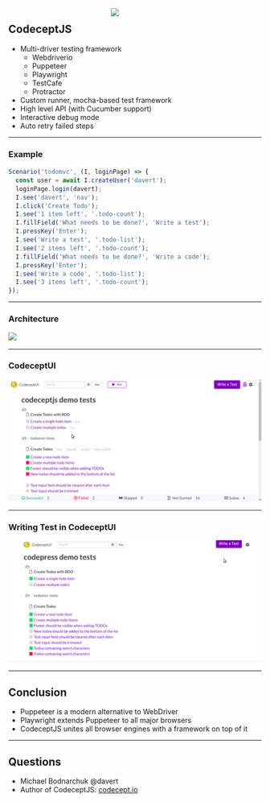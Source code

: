 <img src="img/codeceptjs.png" style="float: right; width: 300px;">

## CodeceptJS

* Multi-driver testing framework
  * Webdriverio
  * Puppeteer
  * Playwright
  * TestCafe
  * Protractor  
* Custom runner, mocha-based test framework 
* High level API (with Cucumber support)
* Interactive debug mode
* Auto retry failed steps

---

### Example

```js
Scenario('todomvc', (I, loginPage) => {
  const user = await I.createUser('davert');
  loginPage.login(davert);
  I.see('davert', 'nav');
  I.click('Create Todo');
  I.see('1 item left', '.todo-count');
  I.fillField('What needs to be done?', 'Write a test');
  I.pressKey('Enter');
  I.see('Write a test', '.todo-list');
  I.see('2 items left', '.todo-count');
  I.fillField('What needs to be done?', 'Write a code');
  I.pressKey('Enter');
  I.see('Write a code', '.todo-list');
  I.see('3 items left', '.todo-count');
});
```

---

### Architecture

![](img/codeceptjs-backends.svg)

---

### CodeceptUI

![](img/codecetui.gif)

---

### Writing Test in CodeceptUI

![](img/new-test.gif)

---

## Conclusion

* Puppeteer is a modern alternative to WebDriver <!-- .element: class="fragment" data-fragment-index="1" -->
* Playwright extends Puppeteer to all major browsers <!-- .element: class="fragment" data-fragment-index="2" -->
* CodeceptJS unites all browser engines with a framework on top of it <!-- .element: class="fragment" data-fragment-index="3" -->

---

## Questions

* Michael Bodnarchuk @davert
* Author of CodeceptJS: [codecept.io](https://codecept.io)
 
